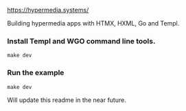 https://hypermedia.systems/

Building hypermedia apps with HTMX, HXML, Go and Templ.

### Install Templ and WGO command line tools.
```shell
make dev
```

### Run the example
```shell
make dev
```

Will update this readme in the near future.
